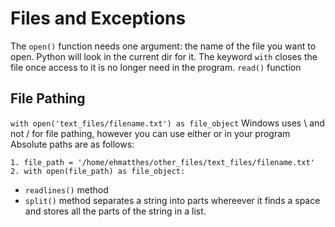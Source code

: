 # Files and Exceptions
The ```open()``` function needs one argument: the name of the file you want to open. Python will look in the current dir for it.
The keyword ```with``` closes the file once access to it is no longer need in the program.
```read()``` function

## File Pathing
```with open('text_files/filename.txt') as file_object```
Windows uses \ and not / for file pathing, however you can use either or in your program
Absolute paths are as follows:
```
1. file_path = '/home/ehmatthes/other_files/text_files/filename.txt'
2. with open(file_path) as file_object:
```
- ```readlines()``` method
- ```split()``` method separates a string into parts whereever it finds a space and stores all the parts of the string in a list.

